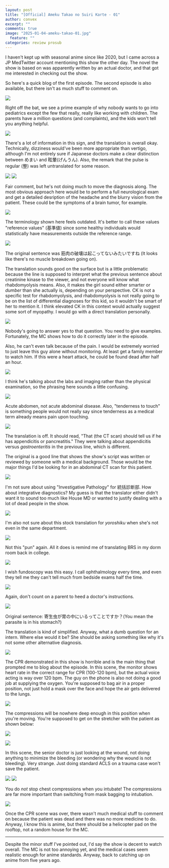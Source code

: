 ```yaml
---
layout: post
title: "[Official] Ameku Takao no Suiri Karte - 01"
author: convex
excerpt: ""
comments: true
image: "2025-01-04-ameku-takao-01.jpg"
  feature: ""
categories: review prosub
---
```


I haven't kept up with seasonal anime since like 2020, but I came across a JP MedTwitter account mentioning this show the other day. The novel the show is based on was apparently written by an actual doctor, and that got me interested in checking out the show.

So here's a quick blog of the first episode. The second episode is also available, but there isn't as much stuff to comment on.

![](https://i.imgur.com/QhJBkpQ.jpeg)

Right off the bat, we see a prime example of why nobody wants to go into pediatrics except the few that really, really like working with children. The parents have a million questions (and complaints), and the kids won't tell you anything helpful.

![](https://i.imgur.com/eWmZG9C.jpeg)

There's a lot of information in this sign, and the translation is overall okay. Technically, dizziness would've been more appropriate than vertigo, although I'm not entirely sure if Japanese doctors make a clear distinction between めまい and 眩暈(げんうん). Also, the remark that the pulse is regular (整) was left untranslated for some reason.

![](https://i.imgur.com/lpJwxnb.jpeg)
![](https://i.imgur.com/RBGVrem.jpeg)

Fair comment, but he's not doing much to move the diagnosis along. The most obvious approach here would be to perform a full neurological exam and get a detailed desription of the headache and the blurry vision from the patient. These could be the symptoms of a brain tumor, for example.

![](https://i.imgur.com/JSbNe8s.jpeg)

The terminology shown here feels outdated. It's better to call these values "reference values" (基準値) since some healthy individuals would statistically have measurements outside the reference range.

![](https://i.imgur.com/NwitFCR.jpeg)

The original sentence was 筋肉の破壊は起こってないみたいですね (It looks like there's no muscle breakdown going on).

The translation sounds good on the surface but is a little problematic because the line is supposed to interpret what the previous sentence about creatinine kinase to the viewer, and not everyone will know what rhabdomyolysis means. Also, it makes the girl sound either smarter or *dumber* than she actually is, depending on your perspective. CK is not a specific test for rhabdomyolysis, and rhabdomyolysis is not really going to be on the list of differential diagnoses for this kid, so it wouldn't be smart of her to mention it. I think elevated CK in this context would actually suggest some sort of myopathy. I would go with a direct translation personally.

![](https://i.imgur.com/mXNwYVu.jpeg)

Nobody's going to answer yes to that question. You need to give examples. Fortunately, the MC shows how to do it correctly later in the episode.

Also, he can't even talk because of the pain. I would be extremely worried to just leave this guy alone without monitoring. At least get a family member to watch him. If this were a heart attack, he could be found dead after half an hour.

![](https://i.imgur.com/kNdNN87.jpeg)

I think he's talking about the labs and imaging rather than the physical examination, so the phrasing here sounds a little confusing.

![](https://i.imgur.com/VDCGSbt.jpeg)

Acute abdomen, not acute abdominal disease. Also, "tenderness to touch" is something people would not really say since tenderness as a medical term already means pain upon touching.

![](https://i.imgur.com/sFCwjZI.jpeg)

The translation is off. It should read, "That (the CT scan) should tell us if he has appendicitis or pancreatitis." They were talking about appendicitis versus *gastroenteritis* in the previous line, which is different.

The original is a good line that shows the show's script was written or reviewed by someone with a medical background. Those would be the major things I'd be looking for in an abdominal CT scan for this patient.

![](https://i.imgur.com/edTXL4S.jpeg)

I'm not sure about using "Investigative Pathology" for 統括診断部. How about integrative diagnostics? My guess is that the translator either didn't want it to sound too much like House MD or wanted to justify dealing with a lot of dead people in the show.

![](https://i.imgur.com/65aE0Bi.jpeg)

I'm also not sure about this stock translation for *yoroshiku* when she's not even in the same department.

![](https://i.imgur.com/4hhiElC.jpeg)

Not this "pun" again. All it does is remind me of translating BRS in my dorm room back in college.

![](https://i.imgur.com/9iecXv8.jpeg)

I wish fundoscopy was this easy. I call ophthalmology every time, and even they tell me they can't tell much from bedside exams half the time.

![](https://i.imgur.com/wKKVQ2H.jpeg)

Again, don't count on a parent to heed a doctor's instructions.

![](https://i.imgur.com/GDA3l6z.jpeg)

Original sentence: 寄生虫が胃の中にいるってことですか？(You mean the parasite is in his stomach?)

The translation is kind of simplified. Anyway, what a dumb question for an intern. Where else would it be? She should be asking something like why it's not some other alternative diagnosis.

![](https://i.imgur.com/FKx3FGB.jpeg)

The CPR demonstrated in this show is horrible and is the main thing that prompted me to blog about the episode. In this scene, the monitor shows heart rate in the correct range for CPR (100-120 bpm), but the actual voice acting is way over 120 bpm. The guy on the phone is also not doing a good job at supplying the oxygen. You're supposed to bag air in a proper position, not just hold a mask over the face and hope the air gets delivered to the lungs.

![](https://i.imgur.com/W5wm81v.jpeg)

The compressions will be nowhere deep enough in this position when you're moving. You're supposed to get on the stretcher with the patient as shown below:

![](https://i.imgur.com/Ph0Lqf9.png)

![](https://i.imgur.com/sNFLzUl.jpeg)

In this scene, the senior doctor is just looking at the wound, not doing anything to minimize the bleeding (or wondering why the wound is not bleeding). Very strange. Just doing standard ACLS on a trauma case won't save the patient.

![](https://i.imgur.com/R7Y5Zd3.jpeg)
![](https://i.imgur.com/GdA8JFs.jpeg)

You do *not* stop chest compressions when you intubate! The compressions are far more important than switching from mask bagging to intubation.

![](https://i.imgur.com/QG1mIu6.jpeg)

Once the CPR scene was over, there wasn't much medical stuff to comment on because the patient was dead and there was no more medicine to do. Anyway, I know this is anime, but there should be a helicopter pad on the rooftop, not a random house for the MC.

---

Despite the minor stuff I've pointed out, I'd say the show is decent to watch overall. The MC is not too annoying yet, and the medical cases seem realistic enough for anime standards. Anyway, back to catching up on anime from five years ago.